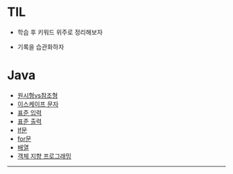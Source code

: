 # TIL

- 학습 후 키워드 위주로 정리해보자  

- 기록을 습관화하자  

# Java
  - [ 원시형vs참조형](https://github.com/gkstjr/TIL-/blob/bcd1b5da4e8d7d8eba845be45bec2ae9e2228957/src/javaStudy/%EC%9B%90%EC%8B%9C%ED%98%95vs%EC%B0%B8%EC%A1%B0%ED%98%95.md)
  - [이스케이프 문자](https://github.com/gkstjr/TIL-/blob/4bbd08cd947dec2ef549f5405929e4f1e2b445bb/src/%EC%9D%B4%EC%8A%A4%EC%BC%80%EC%9D%B4%ED%94%84%EB%AC%B8%EC%9E%90.md)
  - [표준 입력](https://github.com/gkstjr/TIL-/blob/022b561d064e7fab110753493b96b7e0ee19bae5/src/%ED%91%9C%EC%A4%80%EC%9E%85%EB%A0%A5.md)
  - [표준 출력](https://github.com/gkstjr/TIL-/blob/394cd675026be0eab7749cbedf129112acedfdc9/src/%ED%91%9C%EC%A4%80%EC%B6%9C%EB%A0%A5.md)
  - [If문](https://github.com/gkstjr/TIL-/blob/921ddac1966cf5e77f2aea0cb388106267eac7c1/src/if%EB%AC%B8.md)
  - [for문](https://github.com/gkstjr/TIL-/blob/1b654ca9e225e533c5d2203bb34709aef880d2ea/src/for%EB%AC%B8.md)
  - [배열](https://github.com/gkstjr/TIL-/blob/2d080254dca8e244304dafde5e303810cdf9c562/src/javaStudy/array.md)
  - [객체 지향 프로그래밍](https://github.com/gkstjr/TIL-/blob/4dfac3e976235e0f140516b5856edc752e29befc/src/javaStudy/object.md)
-------------------------











